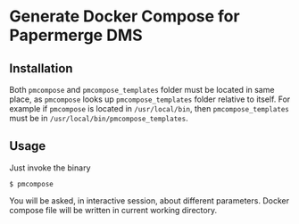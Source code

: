# Generate Docker Compose for Papermerge DMS


## Installation

Both `pmcompose` and `pmcompose_templates` folder must be located
in same place, as `pmcompose` looks up `pmcompose_templates` folder
relative to itself.
For example if `pmcompose` is located in `/usr/local/bin`, then `pmcompose_templates`
must be in `/usr/local/bin/pmcompose_templates`.


## Usage

Just invoke the binary

```
$ pmcompose
```

You will be asked, in interactive session, about different parameters.
Docker compose file will be written in current working directory.
